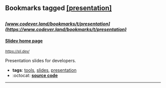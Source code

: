 ## Bookmarks tagged [[presentation]](https://www.codever.land/search?q=[presentation])

_<sup><sup>[www.codever.land/bookmarks/t/presentation](https://www.codever.land/bookmarks/t/presentation)</sup></sup>_
---
#### [Slidev home page](https://sli.dev/)
_<sup>https://sli.dev/</sup>_

Presentation slides for developers.
* **tags**: [tools](../tagged/tools.md), [slides](../tagged/slides.md), [presentation](../tagged/presentation.md)
* :octocat: **[source code](https://github.com/slidevjs/slidev)**
---
